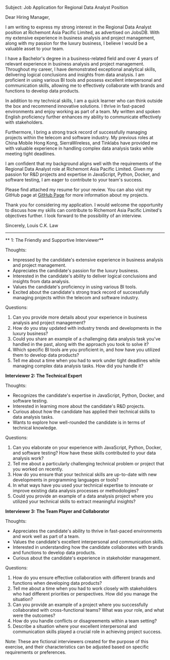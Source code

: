 Subject: Job Application for Regional Data Analyst Position

Dear Hiring Manager,

I am writing to express my strong interest in the Regional Data Analyst position at Richemont Asia Pacific Limited, as advertised on JobsDB. With my extensive experience in business analysis and project management, along with my passion for the luxury business, I believe I would be a valuable asset to your team.

I have a Bachelor's degree in a business-related field and over 4 years of relevant experience in business analysis and project management. Throughout my career, I have demonstrated exceptional analytical skills, delivering logical conclusions and insights from data analysis. I am proficient in using various BI tools and possess excellent interpersonal and communication skills, allowing me to effectively collaborate with brands and functions to develop data products.

In addition to my technical skills, I am a quick learner who can think outside the box and recommend innovative solutions. I thrive in fast-paced environments and enjoy working as part of a team. My written and spoken English proficiency further enhances my ability to communicate effectively with stakeholders.

Furthermore, I bring a strong track record of successfully managing projects within the telecom and software industry. My previous roles at China Mobile Hong Kong, SierraWireless, and Tinklabs have provided me with valuable experience in handling complex data analysis tasks while meeting tight deadlines.

I am confident that my background aligns well with the requirements of the Regional Data Analyst role at Richemont Asia Pacific Limited. Given my passion for R&D projects and expertise in JavaScript, Python, Docker, and software testing, I am eager to contribute to your team's success.

Please find attached my resume for your review. You can also visit my GitHub page at [GitHub Page](https://louiscklaw.github.io) for more information about my projects.

Thank you for considering my application. I would welcome the opportunity to discuss how my skills can contribute to Richemont Asia Pacific Limited's objectives further. I look forward to the possibility of an interview.

Sincerely,
Louis C.K. Law

---

** 1: The Friendly and Supportive Interviewer**

Thoughts:
- Impressed by the candidate's extensive experience in business analysis and project management.
- Appreciates the candidate's passion for the luxury business.
- Interested in the candidate's ability to deliver logical conclusions and insights from data analysis.
- Values the candidate's proficiency in using various BI tools.
- Excited about the candidate's strong track record of successfully managing projects within the telecom and software industry.

Questions:
1. Can you provide more details about your experience in business analysis and project management?
2. How do you stay updated with industry trends and developments in the luxury business?
3. Could you share an example of a challenging data analysis task you've handled in the past, along with the approach you took to solve it?
4. Which specific BI tools are you proficient in, and how have you utilized them to develop data products?
5. Tell me about a time when you had to work under tight deadlines while managing complex data analysis tasks. How did you handle it?

**Interviewer 2: The Technical Expert**

Thoughts:
- Recognizes the candidate's expertise in JavaScript, Python, Docker, and software testing.
- Interested in learning more about the candidate's R&D projects.
- Curious about how the candidate has applied their technical skills to data analysis tasks.
- Wants to explore how well-rounded the candidate is in terms of technical knowledge.

Questions:
1. Can you elaborate on your experience with JavaScript, Python, Docker, and software testing? How have these skills contributed to your data analysis work?
2. Tell me about a particularly challenging technical problem or project that you worked on recently.
3. How do you ensure that your technical skills are up-to-date with new developments in programming languages or tools?
4. In what ways have you used your technical expertise to innovate or improve existing data analysis processes or methodologies?
5. Could you provide an example of a data analysis project where you utilized your technical skills to extract meaningful insights?

**Interviewer 3: The Team Player and Collaborator**

Thoughts:
- Appreciates the candidate's ability to thrive in fast-paced environments and work well as part of a team.
- Values the candidate's excellent interpersonal and communication skills.
- Interested in understanding how the candidate collaborates with brands and functions to develop data products.
- Curious about the candidate's experience in stakeholder management.

Questions:
1. How do you ensure effective collaboration with different brands and functions when developing data products?
2. Tell me about a time when you had to work closely with stakeholders who had different priorities or perspectives. How did you manage the situation?
3. Can you provide an example of a project where you successfully collaborated with cross-functional teams? What was your role, and what were the outcomes?
4. How do you handle conflicts or disagreements within a team setting?
5. Describe a situation where your excellent interpersonal and communication skills played a crucial role in achieving project success.

Note: These are fictional interviewers created for the purpose of this exercise, and their characteristics can be adjusted based on specific requirements or preferences.
